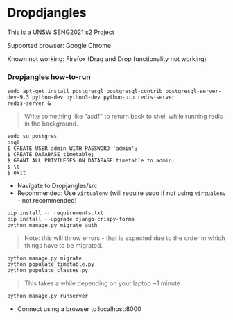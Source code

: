 # Dropdjangles
This is a UNSW SENG2021 s2 Project

Supported browser: Google Chrome

Known not working: Firefox (Drag and Drop functionality not working)

### Dropjangles how-to-run

`sudo apt-get install postgresql postgresql-contrib postgresql-server-dev-9.3 python-dev python3-dev python-pip redis-server`  
`redis-server &`
> Write something like "asdf" to return back to shell while running redis in the background.

`sudo su postgres`  
`psql`  
`$ CREATE USER admin WITH PASSWORD 'admin';`  
`$ CREATE DATABASE timetable;`  
`$ GRANT ALL PRIVILEGES ON DATABASE timetable to admin;`  
`$ \q`  
`$ exit`  

* Navigate to Dropjangles/src 
* Recommended: Use `virtualenv` (will require sudo if not using `virtualenv` - not recommended)

`pip install -r requirements.txt`  
`pip install --upgrade django-crispy-forms`  
`python manage.py migrate auth`  
> Note: this will throw errors - that is expected due to the order in which things have to be migrated.

`python manage.py migrate`  
`python populate_timetable.py`  
`python populate_classes.py`  

> This takes a while depending on your laptop ~1 minute

`python manage.py runserver`  

* Connect using a browser to localhost:8000
